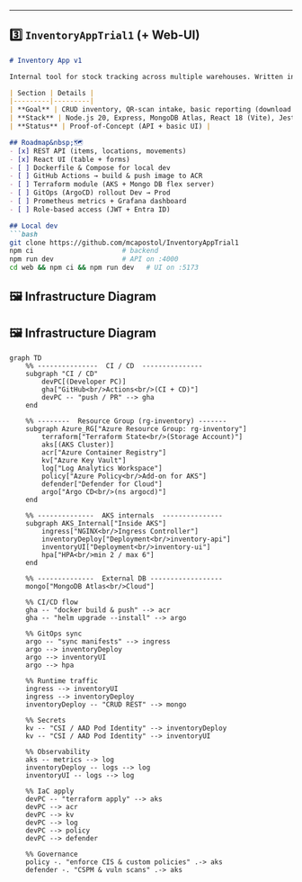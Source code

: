 
---

## 3️⃣ `InventoryAppTrial1` (+ Web‑UI)

```markdown
# Inventory App v1

Internal tool for stock tracking across multiple warehouses. Written in Node & Express, plus a lightweight React Admin UI. This repo will evolve into a fully containerised micro‑service deployed on **AKS**.

| Section | Details |
|---------|---------|
| **Goal** | CRUD inventory, QR‑scan intake, basic reporting (download to Excel/PDF). |
| **Stack** | Node.js 20, Express, MongoDB Atlas, React 18 (Vite), Jest, Docker, Helm. |
| **Status** | Proof‑of‑Concept (API + basic UI) |

## Roadmap&nbsp;🗺
- [x] REST API (items, locations, movements)
- [x] React UI (table + forms)
- [ ] Dockerfile & Compose for local dev
- [ ] GitHub Actions → build & push image to ACR
- [ ] Terraform module (AKS + Mongo DB flex server)
- [ ] GitOps (ArgoCD) rollout Dev → Prod
- [ ] Prometheus metrics + Grafana dashboard
- [ ] Role‑based access (JWT + Entra ID)

## Local dev
```bash
git clone https://github.com/mcapostol/InventoryAppTrial1
npm ci                      # backend
npm run dev                 # API on :4000
cd web && npm ci && npm run dev   # UI on :5173
```

## 🖼 Infrastructure Diagram


## 🖼 Infrastructure Diagram

```mermaid
graph TD
    %% ---------------  CI / CD  ---------------
    subgraph "CI / CD"
        devPC[(Developer PC)]
        gha["GitHub<br/>Actions<br/>(CI + CD)"]
        devPC -- "push / PR" --> gha
    end

    %% --------  Resource Group (rg‑inventory) -------
    subgraph Azure_RG["Azure Resource Group: rg‑inventory"]
        terraform["Terraform State<br/>(Storage Account)"]
        aks[(AKS Cluster)]
        acr["Azure Container Registry"]
        kv["Azure Key Vault"]
        log["Log Analytics Workspace"]
        policy["Azure Policy<br/>Add‑on for AKS"]
        defender["Defender for Cloud"]
        argo["Argo CD<br/>(ns argocd)"]
    end

    %% --------------  AKS internals  ---------------
    subgraph AKS_Internal["Inside AKS"]
        ingress["NGINX<br/>Ingress Controller"]
        inventoryDeploy["Deployment<br/>inventory-api"]
        inventoryUI["Deployment<br/>inventory-ui"]
        hpa["HPA<br/>min 2 / max 6"]
    end

    %% --------------  External DB ------------------
    mongo["MongoDB Atlas<br/>Cloud"]

    %% CI/CD flow
    gha -- "docker build & push" --> acr
    gha -- "helm upgrade --install" --> argo

    %% GitOps sync
    argo -- "sync manifests" --> ingress
    argo --> inventoryDeploy
    argo --> inventoryUI
    argo --> hpa

    %% Runtime traffic
    ingress --> inventoryUI
    ingress --> inventoryDeploy
    inventoryDeploy -- "CRUD REST" --> mongo

    %% Secrets
    kv -- "CSI / AAD Pod Identity" --> inventoryDeploy
    kv -- "CSI / AAD Pod Identity" --> inventoryUI

    %% Observability
    aks -- metrics --> log
    inventoryDeploy -- logs --> log
    inventoryUI -- logs --> log

    %% IaC apply
    devPC -- "terraform apply" --> aks
    devPC --> acr
    devPC --> kv
    devPC --> log
    devPC --> policy
    devPC --> defender

    %% Governance
    policy -. "enforce CIS & custom policies" .-> aks
    defender -. "CSPM & vuln scans" .-> aks
```
<!--‑‑‑‑ End copy ‑‑‑‑-->
